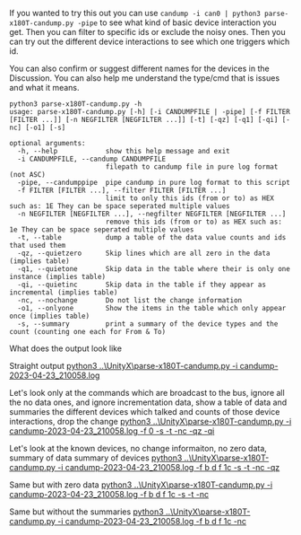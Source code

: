If you wanted to try this out you can use `candump -i can0 | python3 parse-x180T-candump.py -pipe` to see what kind of basic device interaction you get.
Then you can filter to specific ids or exclude the noisy ones.  Then you can try out the different device interactions to see which one triggers which id.

You can also confirm or suggest different names for the devices in the Discussion.  You can also help me understand the type/cmd that is issues and what it means.


```
python3 parse-x180T-candump.py -h
usage: parse-x180T-candump.py [-h] [-i CANDUMPFILE | -pipe] [-f FILTER [FILTER ...]] [-n NEGFILTER [NEGFILTER ...]] [-t] [-qz] [-q1] [-qi] [-nc] [-o1] [-s]

optional arguments:
  -h, --help            show this help message and exit
  -i CANDUMPFILE, --candump CANDUMPFILE
                        filepath to candump file in pure log format (not ASC)
  -pipe, --candumppipe  pipe candump in pure log format to this script
  -f FILTER [FILTER ...], --filter FILTER [FILTER ...]
                        limit to only this ids (from or to) as HEX such as: 1E They can be space seperated multiple values
  -n NEGFILTER [NEGFILTER ...], --negfilter NEGFILTER [NEGFILTER ...]
                        remove this ids (from or to) as HEX such as: 1e They can be space seperated multiple values
  -t, --table           dump a table of the data value counts and ids that used them
  -qz, --quietzero      Skip lines which are all zero in the data (implies table)
  -q1, --quietone       Skip data in the table where their is only one instance (implies table)
  -qi, --quietinc       Skip data in the table if they appear as incremental (implies table)
  -nc, --nochange       Do not list the change information
  -o1, --onlyone        Show the items in the table which only appear once (implies table)
  -s, --summary         print a summary of the device types and the count (counting one each for From & To)
```
What does the output look like

Straight output
[python3 ..\UnityX\parse-x180T-candump.py -i candump-2023-04-23_210058.log](23_210058.txt)

Let's look only at the commands which are broadcast to the bus, ignore all the no data ones, and ignore incrementation data, show a table of data and summaries the different devices which talked and counts of those device interactions, drop the change 
[python3 ..\UnityX\parse-x180T-candump.py -i candump-2023-04-23_210058.log -f  0 -s -t -nc -qz -qi ](23_210058-f_0-nc-s-t-qz-qi.txt)

Let's look at the known devices, no change informaiton, no zero data, summary of data summary of devices
[python3 ..\UnityX\parse-x180T-candump.py -i candump-2023-04-23_210058.log -f  b d f 1c -s -t -nc -qz](23_210058-f_b_d_f_1c-nc-s-t-qz.txt)

Same but with zero data
[python3 ..\UnityX\parse-x180T-candump.py -i candump-2023-04-23_210058.log -f  b d f 1c -s -t -nc](23_210058-f_b_d_f_1c-nc-s-t-qz.txt)

Same but without the summaries
[python3 ..\UnityX\parse-x180T-candump.py -i candump-2023-04-23_210058.log -f  b d f 1c -nc](23_210058-f_b_d_f_1c-nc.txt)